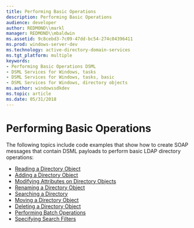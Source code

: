 ```yaml
---
title: Performing Basic Operations
description: Performing Basic Operations
audience: developer
author: REDMOND\\markl
manager: REDMOND\\mbaldwin
ms.assetid: 9c8cebd3-7c09-47dd-bc54-274c04396411
ms.prod: windows-server-dev
ms.technology: active-directory-domain-services
ms.tgt_platform: multiple
keywords:
- Performing Basic Operations DSML
- DSML Services for Windows, tasks
- DSML Services for Windows, tasks, basic
- DSML Services for Windows, directory objects
ms.author: windowssdkdev
ms.topic: article
ms.date: 05/31/2018
---
```


# Performing Basic Operations

The following topics include code examples that show how to create SOAP messages that contain DSML payloads to perform basic LDAP directory operations:

-   [Reading a Directory Object](read-a-directory-object.md)
-   [Adding a Directory Object](adddirobj.md)
-   [Modifying Attributes on Directory Objects](modattrdirobj.md)
-   [Renaming a Directory Object](rendirobj.md)
-   [Searching a Directory](seardir.md)
-   [Moving a Directory Object](movedirobj.md)
-   [Deleting a Directory Object](deldirobj.md)
-   [Performing Batch Operations](batcoper.md)
-   [Specifying Search Filters](specifying-search-filters.md)

 

 





